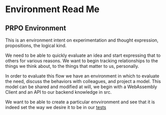 # Environment Read Me

## PRPO Environment

This is an environment intent on experimentation and thought expression, propositions, the logical kind.

We need to be able to quickly evaluate an idea and start expressing that to others for various reasons. We want to begin tracking relationships to the things we think about, to the things that matter to us, personally.

In order to evaluate this flow we have an environment in which to evaluate the need, discuss the behaviors with colleagues, and project a model. This model can be shared and modified at will, we begin with a WebAssembly Client and an API to our backend knowledge in src.

We want to be able to create a particular envvironment and see that it is indeed set the way we desire it to be in our [tests](../tests)
